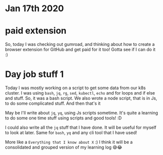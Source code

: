# Jan 17th 2020

# paid extension

So, today I was checking out gumroad, and thinking about how to create
a browser extension for GitHub and get paid for it too! Gotta see if I
can do it :)

# Day job stuff 1

Today I was mostly working on a script to get some data from our
k8s cluster. I was using `bash`, `jq`, `rg`, `sed`, `kubectl`,
`echo` and for loops and if else and stuff. So, it was a bash
script. We also wrote a node script, that is in Js, to do some
complicated stuff. And then that's it

May be I'll write about `jq`, `yq`, using Js scripts sometime. It's
quite a learning to do some one time stuff using scripts and good
tools! :D 

I could also write all the `jq` stuff that I have done. It will be
useful for myself to look at later. Same for `bash`, `yq` and any cli
tool that I have used!

More like a `Everything that I know about X` :) I think it will be a
consolidated and grouped version of my learning log 😅😂

